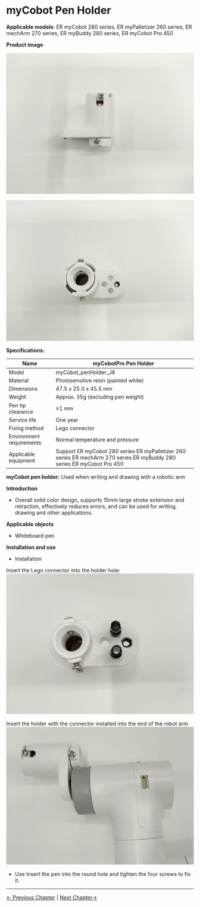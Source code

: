 # myCobot Pen Holder

**Applicable models**: ER myCobot 280 series, ER myPalletizer 260 series, ER mechArm 270 series, ER myBuddy 280 series, ER myCobot Pro 450

**Product image**

![](../../resources/4-SupportAndService/Accessories/holder/p1.jpg)

![](../../resources/4-SupportAndService/Accessories/holder/p2.jpg)

**Specifications:**

| Name | myCobotPro Pen Holder |
| ------------ | -------------------------------------------------------------------------------------------- |
| Model | myCobot_penHolder_J6 |
| Material | Photosensitive resin (painted white) |
| Dimensions | 47.5 x 25.0 x 45.5 mm |
| Weight | Approx. 35g (excluding pen weight) |
| Pen tip clearance | ±1 mm |
| Service life | One year |
| Fixing method | Lego connector |
| Environment requirements | Normal temperature and pressure |
| Applicable equipment | Support ER myCobot 280 series ER myPalletizer 260 series ER mechArm 270 series ER myBuddy 280 series ER myCobot Pro 450 |

**myCobot pen holder:** Used when writing and drawing with a robotic arm

**Introduction**

- Overall solid color design, supports 15mm large stroke extension and retraction, effectively reduces errors, and can be used for writing, drawing and other applications.

**Applicable objects**

- Whiteboard pen

**Installation and use**

- Installation

Insert the Lego connector into the holder hole:
![](../../resources/4-SupportAndService/Accessories/holder/p3.jpg)

Insert the holder with the connector installed into the end of the robot arm
![](../../resources/4-SupportAndService/Accessories/holder/p4.jpg)

- Use
Insert the pen into the round hole and tighten the four screws to fix it.

---

[← Previous Chapter](./10.8-CameraModulePro.md) | [Next Chapter→](../../5-Acknowledgments/5-Acknowledgments.md)
